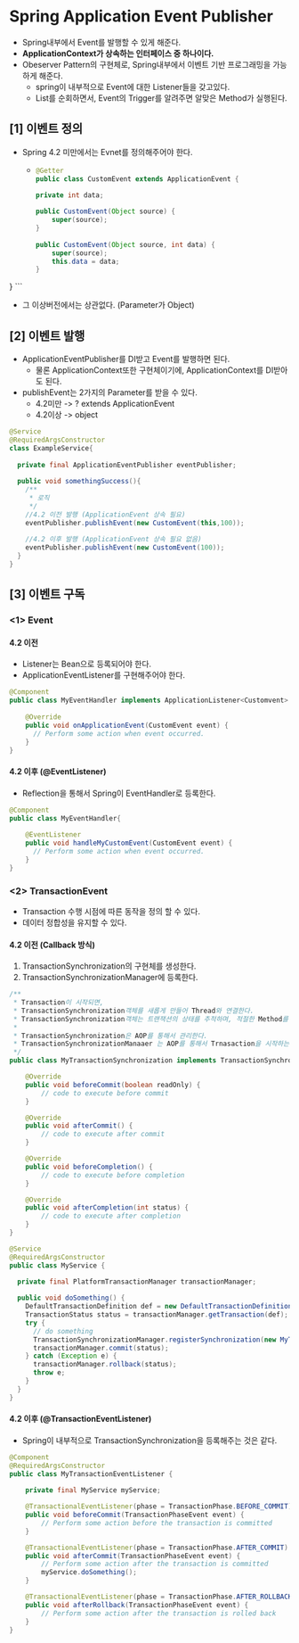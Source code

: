 # Spring Application Event Publisher
- Spring내부에서 Event를 발행할 수 있게 해준다.
- **ApplicationContext가 상속하는 인터페이스 중 하나이다.**
- Obeserver Pattern의 구현체로, Spring내부에서 이벤트 기반 프로그래밍을 가능하게 해준다.
  - spring이 내부적으로 Event에 대한 Listener들을 갖고있다.
  - List를 순회하면서, Event의 Trigger를 알려주면 알맞은 Method가 실행된다.


## [1] 이벤트 정의
- Spring 4.2 미만에서는 Evnet를 정의해주어야 한다.
  - ```java
    @Getter
    public class CustomEvent extends ApplicationEvent {

    private int data;
 
    public CustomEvent(Object source) {
        super(source);
    }
 
    public CustomEvent(Object source, int data) {
        super(source);
        this.data = data;
    }
}
    ```
- 그 이상버전에서는 상관없다. (Parameter가 Object)

## [2] 이벤트 발행
- ApplicationEventPublisher를 DI받고 Event를 발행하면 된다.
  - 물론 ApplicationContext또한 구현체이기에, ApplicationContext를 DI받아도 된다.
- publishEvent는 2가지의 Parameter를 받을 수 있다.
  - 4.2미만 -> ? extends ApplicationEvent
  - 4.2이상 -> object
```java
@Service
@RequiredArgsConstructor
class ExampleService{
  
  private final ApplicationEventPublisher eventPublisher;
  
  public void somethingSuccess(){
    /**
     * 로직
     */ 
    //4.2 이전 발행 (ApplicationEvent 상속 필요)
    eventPublisher.publishEvent(new CustomEvent(this,100));
  
    //4.2 이후 발행 (ApplicationEvent 상속 필요 없음)
    eventPublisher.publishEvent(new CustomEvent(100));
  }
}
```

## [3] 이벤트 구독

### <1> Event

#### 4.2 이전
- Listener는 Bean으로 등록되어야 한다.
- ApplicationEventListener를 구현해주어야 한다.
```java
@Component
public class MyEventHandler implements ApplicationListener<Customvent> {
    
    @Override
    public void onApplicationEvent(CustomEvent event) {
      // Perform some action when event occurred.
    }
}

```

#### 4.2 이후 (@EventListener)
- Reflection을 통해서 Spring이 EventHandler로 등록한다.
```java
@Component
public class MyEventHandler{
 
    @EventListener
    public void handleMyCustomEvent(CustomEvent event) {
      // Perform some action when event occurred.
    }
}
```



### <2> TransactionEvent
- Transaction 수행 시점에 따른 동작을 정의 할 수 있다.
- 데이터 정합성을 유지할 수 있다.

#### 4.2 이전 (Callback 방식)
1. TransactionSynchronization의 구현체를 생성한다.
2. TransactionSynchronizationManager에 등록한다.
```java
/**
 * Transaction이 시작되면, 
 * TransactionSynchronization객체를 새롭게 만들어 Thread와 연결한다.
 * TransactionSynchronization객체는 트랜잭션의 상태를 추적하며, 적절한 Method를 호출한다.
 * 
 * TransactionSynchronization은 AOP를 통해서 관리한다.
 * TransactionSynchronizationManaaer 는 AOP를 통해서 Trnasaction을 시작하는 시점에 해당 객체를 등록한다.
 */
public class MyTransactionSynchronization implements TransactionSynchronization {

    @Override
    public void beforeCommit(boolean readOnly) {
        // code to execute before commit
    }

    @Override
    public void afterCommit() {
        // code to execute after commit
    }

    @Override
    public void beforeCompletion() {
        // code to execute before completion
    }

    @Override
    public void afterCompletion(int status) {
        // code to execute after completion
    }
}

@Service
@RequiredArgsConstructor
public class MyService {
  
  private final PlatformTransactionManager transactionManager;

  public void doSomething() {
    DefaultTransactionDefinition def = new DefaultTransactionDefinition();
    TransactionStatus status = transactionManager.getTransaction(def);
    try {
      // do something
      TransactionSynchronizationManager.registerSynchronization(new MyTransactionSynchronization());
      transactionManager.commit(status);
    } catch (Exception e) {
      transactionManager.rollback(status);
      throw e;
    }
  }
}

```

#### 4.2 이후 (@TransactionEventListener)
- Spring이 내부적으로 TransactionSynchronization을 등록해주는 것은 같다.
```java
@Component
@RequiredArgsConstructor
public class MyTransactionEventListener {
  
    private final MyService myService;

    @TransactionalEventListener(phase = TransactionPhase.BEFORE_COMMIT)
    public void beforeCommit(TransactionPhaseEvent event) {
        // Perform some action before the transaction is committed
    }

    @TransactionalEventListener(phase = TransactionPhase.AFTER_COMMIT)
    public void afterCommit(TransactionPhaseEvent event) {
        // Perform some action after the transaction is committed
        myService.doSomething();
    }

    @TransactionalEventListener(phase = TransactionPhase.AFTER_ROLLBACK)
    public void afterRollback(TransactionPhaseEvent event) {
        // Perform some action after the transaction is rolled back
    }
}
```